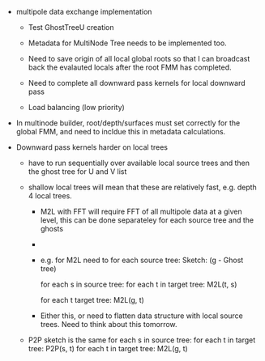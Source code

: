 - multipole data exchange implementation
    - Test GhostTreeU creation
    - Metadata for MultiNode Tree needs to be implemented too.

    - Need to save origin of all local global roots so that I can broadcast back the evalauted locals after the root FMM has completed.
    - Need to complete all downward pass kernels for local downward pass

    - Load balancing (low priority)



- In multinode builder, root/depth/surfaces must set correctly for the global FMM, and need to incldue this in metadata calculations.

- Downward pass kernels harder on local trees
    - have to run sequentially over available local source trees and then the ghost tree for U and V list
    - shallow local trees will mean that these are relatively fast, e.g. depth 4 local trees.

        - M2L with FFT will require FFT of all multipole data at a given level, this can be done separateley for each source tree and the ghosts
        -
        - e.g. for M2L need to for each source tree:
        Sketch: (g - Ghost tree)

            for each s in source tree:
                for each t in target tree:
                    M2L(t, s)

            for each t target tree:
                M2L(g, t)

        - Either this, or need to flatten data structure with local source trees. Need to think about this tomorrow.

    - P2P sketch is the same
        for each s in source tree:
            for each t in target tree:
                P2P(s, t)
        for each t in target tree:
            M2L(g, t)

